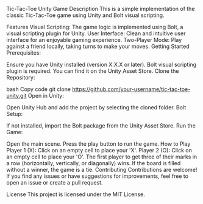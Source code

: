 Tic-Tac-Toe Unity Game
Description
This is a simple implementation of the classic Tic-Tac-Toe game using Unity and Bolt visual scripting.

Features
Visual Scripting: The game logic is implemented using Bolt, a visual scripting plugin for Unity.
User Interface: Clean and intuitive user interface for an enjoyable gaming experience.
Two-Player Mode: Play against a friend locally, taking turns to make your moves.
Getting Started
Prerequisites:

Ensure you have Unity installed (version X.X.X or later).
Bolt visual scripting plugin is required. You can find it on the Unity Asset Store.
Clone the Repository:

bash
Copy code
git clone https://github.com/your-username/tic-tac-toe-unity.git
Open in Unity:

Open Unity Hub and add the project by selecting the cloned folder.
Bolt Setup:

If not installed, import the Bolt package from the Unity Asset Store.
Run the Game:

Open the main scene.
Press the play button to run the game.
How to Play
Player 1 (X): Click on an empty cell to place your 'X'.
Player 2 (O): Click on an empty cell to place your 'O'.
The first player to get three of their marks in a row (horizontally, vertically, or diagonally) wins.
If the board is filled without a winner, the game is a tie.
Contributing
Contributions are welcome! If you find any issues or have suggestions for improvements, feel free to open an issue or create a pull request.

License
This project is licensed under the MIT License.
